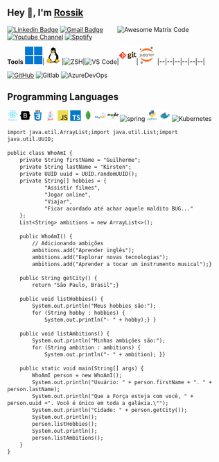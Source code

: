 <h2>Hey 👋, I'm <a href="www.linkedin.com/in/guilherme-rossi-kirsten">Rossik</a></h2>

<img src="https://media.giphy.com/media/Vuw9m5wXviFIQ/source.gif" width="250" height="auto" alt = 'Awesome Matrix Code' align='right' />


[![Linkedin Badge](https://img.shields.io/badge/-Linkedin-blue?style=flat-square&logo=Linkedin&logoColor=white&link=https://www.linkedin.com/in/guilherme-rossi-kirsten-61853a176/)](https://www.linkedin.com/in/haany-ali) [![Gmail Badge](https://img.shields.io/badge/-Gmail-c14438?style=flat-square&logo=Gmail&logoColor=white&link=mailto:eree0593@gmail.com)](mailto:eree0593@gmail.com) [![Youtube Channel](https://img.shields.io/badge/-Youtube-c14438?style=flat-square&logo=Youtube&link=https://www.youtube.com/@guilhermerossikirsten6778)](https://www.youtube.com/@guilhermerossikirsten6778)
[![Spotify](https://img.shields.io/badge/-@Guilherme%20Rossi%20Kirsten-1ED760?style=flat-square&amp;labelColor=fff&amp;logo=Spotify&amp;link=https://open.spotify.com/user/guirossik-br?si=5cbb52a66b5d429c)](https://open.spotify.com/user/guirossik-br?si=5cbb52a66b5d429c)

**Tools**
<img title="Ubuntu" alt="Ubuntu" width="40px" src="https://raw.githubusercontent.com/github/explore/master/topics/windows/windows.png">|<img title="Linux" alt="Linux" width="40px" src="https://raw.githubusercontent.com/github/explore/master/topics/linux/linux.png">|<img title="ZSH" alt="ZSH" width="40px" src="https://s3.amazonaws.com/ohmyzsh/oh-my-zsh-logo.png">|<img title="VS Code" alt="VS Code" width="40px" src="https://img.icons8.com/fluent/48/000000/visual-studio-code-2019.png">|<img title="git" alt="git" width="40px" src="https://raw.githubusercontent.com/github/explore/master/topics/git/git.png">|<img title="Jupyter Notebook" alt="Jupyter" width="40px" src="https://raw.githubusercontent.com/github/explore/master/topics/jupyter-notebook/jupyter-notebook.png">
|--|--|--|--|--|--|
<br>

[![GitHub](https://img.shields.io/badge/GitHub-100000?style=for-the-badge&logo=github&logoColor=white)](https://github.com/CaioMBA)
![Gitlab](https://img.shields.io/badge/GitLab-330F63?style=for-the-badge&logo=gitlab&logoColor=white)
![AzureDevOps](https://img.shields.io/badge/Azure_DevOps-0078D7?style=for-the-badge&logo=azure-devops&logoColor=white)

## Programming Languages

<p align="left">
<img src="https://raw.githubusercontent.com/devicons/devicon/master/icons/react/react-original-wordmark.svg" alt="react" width="25" height="25" />
<img src="https://raw.githubusercontent.com/devicons/devicon/master/icons/bootstrap/bootstrap-plain.svg" alt="bootstrap" width="25" height="25" />
<img src="https://raw.githubusercontent.com/devicons/devicon/master/icons/css3/css3-original-wordmark.svg" alt="css3" width="25" height="25" />
<img src="https://raw.githubusercontent.com/devicons/devicon/master/icons/java/java-original-wordmark.svg" alt="java" width="25" height="25" />
<img src="https://raw.githubusercontent.com/devicons/devicon/master/icons/javascript/javascript-original.svg" alt="javascript" width="25" height="25" />
<img src="https://raw.githubusercontent.com/devicons/devicon/master/icons/typescript/typescript-original.svg" alt="typescript" width="25" height="25" />
<img src="https://raw.githubusercontent.com/devicons/devicon/master/icons/mongodb/mongodb-original.svg" alt="mongodb" width="25" height="25" />
<img src="https://raw.githubusercontent.com/devicons/devicon/master/icons/mysql/mysql-original-wordmark.svg" alt="mysql" width="25" height="25" />
<img src="https://raw.githubusercontent.com/devicons/devicon/master/icons/nodejs/nodejs-original-wordmark.svg" alt="nodejs" width="25" height="25" />
<img src="https://www.vectorlogo.zone/logos/springio/springio-icon.svg" alt="spring" width="25" height="25" />
<img src="https://raw.githubusercontent.com/devicons/devicon/master/icons/python/python-original-wordmark.svg" alt="python" width="25" height="25" />
<img src="https://raw.githubusercontent.com/devicons/devicon/master/icons/docker/docker-original.svg" alt="Docker" width="25" height="25" />
<img src="https://www.vectorlogo.zone/logos/kubernetes/kubernetes-icon.svg" alt="Kubernetes" width="25" height="25" />


</p>

    import java.util.ArrayList;import java.util.List;import java.util.UUID;

    public class WhoAmI {
        private String firstName = "Guilherme";
        private String lastName = "Kirsten";
        private UUID uuid = UUID.randomUUID();
        private String[] hobbies = {
                "Assistir filmes",
                "Jogar online",
                "Viajar",
                "Ficar acordado até achar aquele maldito BUG..."
        };
        List<String> ambitions = new ArrayList<>();

        public WhoAmI() {
            // Adicionando ambições
            ambitions.add("Aprender inglês");
            ambitions.add("Explorar novas tecnologias");
            ambitions.add("Aprender a tocar um instrumento musical");}

        public String getCity() {
            return "São Paulo, Brasil";}

        public void listHobbies() {
            System.out.println("Meus hobbies são:");
            for (String hobby : hobbies) {
                System.out.println("- " + hobby);} }

        public void listAmbitions() {
            System.out.println("Minhas ambições são:");
            for (String ambition : ambitions) {
                System.out.println("- " + ambition); }}

        public static void main(String[] args) {
            WhoAmI person = new WhoAmI();
            System.out.println("Usuário: " + person.firstName + ". " + person.lastName);
            System.out.println("Que a Força esteja com você, " + person.uuid +". Você é único em toda a galáxia.\"");
            System.out.println("Cidade: " + person.getCity());
            System.out.println();
            person.listHobbies();
            System.out.println();
            person.listAmbitions();
        }
    }
